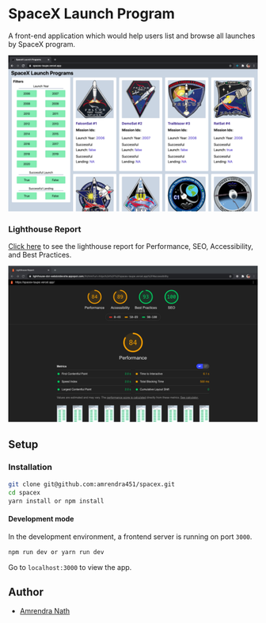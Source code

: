 # SpaceX Launch Program

A front-end application which would help users list and browse all launches by SpaceX program.

![Screenshot](./assets/homepage.png)

### Lighthouse Report

[Click here](https://lighthouse-dot-webdotdevsite.appspot.com//lh/html?url=https%3A%2F%2Fspacex-taupe.vercel.app%2F) to see the lighthouse report for Performance, SEO, Accessibility, and Best Practices.

![Screenshot](./assets/performance.png)

## Setup

### Installation

```bash
git clone git@github.com:amrendra451/spacex.git
cd spacex
yarn install or npm install
```

#### Development mode

In the development environment, a frontend server is running on port `3000`.

```bash
npm run dev or yarn run dev
```

Go to `localhost:3000` to view the app.

## Author

- [Amrendra Nath](https://github.com/amrendra451)
